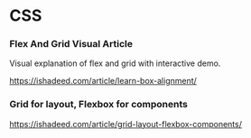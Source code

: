 # CSS
### Flex And Grid Visual Article
Visual explanation of flex and grid with interactive demo.

https://ishadeed.com/article/learn-box-alignment/

### Grid for layout, Flexbox for components

https://ishadeed.com/article/grid-layout-flexbox-components/
